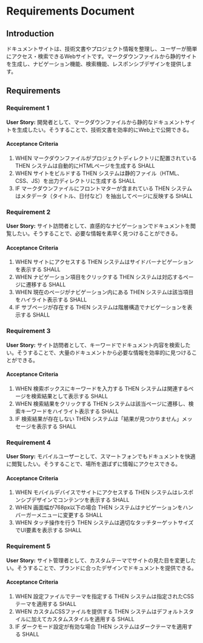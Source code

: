 # Requirements Document

## Introduction

ドキュメントサイトは、技術文書やプロジェクト情報を整理し、ユーザーが簡単にアクセス・検索できるWebサイトです。マークダウンファイルから静的サイトを生成し、ナビゲーション機能、検索機能、レスポンシブデザインを提供します。

## Requirements

### Requirement 1

**User Story:** 開発者として、マークダウンファイルから静的なドキュメントサイトを生成したい。そうすることで、技術文書を効率的にWeb上で公開できる。

#### Acceptance Criteria

1. WHEN マークダウンファイルがプロジェクトディレクトリに配置されている THEN システムは自動的にHTMLページを生成する SHALL
2. WHEN サイトをビルドする THEN システムは静的ファイル（HTML、CSS、JS）を出力ディレクトリに生成する SHALL
3. IF マークダウンファイルにフロントマターが含まれている THEN システムはメタデータ（タイトル、日付など）を抽出してページに反映する SHALL

### Requirement 2

**User Story:** サイト訪問者として、直感的なナビゲーションでドキュメントを閲覧したい。そうすることで、必要な情報を素早く見つけることができる。

#### Acceptance Criteria

1. WHEN サイトにアクセスする THEN システムはサイドバーナビゲーションを表示する SHALL
2. WHEN ナビゲーション項目をクリックする THEN システムは対応するページに遷移する SHALL
3. WHEN 現在のページがナビゲーション内にある THEN システムは該当項目をハイライト表示する SHALL
4. IF サブページが存在する THEN システムは階層構造でナビゲーションを表示する SHALL

### Requirement 3

**User Story:** サイト訪問者として、キーワードでドキュメント内容を検索したい。そうすることで、大量のドキュメントから必要な情報を効率的に見つけることができる。

#### Acceptance Criteria

1. WHEN 検索ボックスにキーワードを入力する THEN システムは関連するページを検索結果として表示する SHALL
2. WHEN 検索結果をクリックする THEN システムは該当ページに遷移し、検索キーワードをハイライト表示する SHALL
3. IF 検索結果が存在しない THEN システムは「結果が見つかりません」メッセージを表示する SHALL

### Requirement 4

**User Story:** モバイルユーザーとして、スマートフォンでもドキュメントを快適に閲覧したい。そうすることで、場所を選ばずに情報にアクセスできる。

#### Acceptance Criteria

1. WHEN モバイルデバイスでサイトにアクセスする THEN システムはレスポンシブデザインでコンテンツを表示する SHALL
2. WHEN 画面幅が768px以下の場合 THEN システムはナビゲーションをハンバーガーメニューに変更する SHALL
3. WHEN タッチ操作を行う THEN システムは適切なタッチターゲットサイズでUI要素を表示する SHALL

### Requirement 5

**User Story:** サイト管理者として、カスタムテーマでサイトの見た目を変更したい。そうすることで、ブランドに合ったデザインでドキュメントを提供できる。

#### Acceptance Criteria

1. WHEN 設定ファイルでテーマを指定する THEN システムは指定されたCSSテーマを適用する SHALL
2. WHEN カスタムCSSファイルを提供する THEN システムはデフォルトスタイルに加えてカスタムスタイルを適用する SHALL
3. IF ダークモード設定が有効な場合 THEN システムはダークテーマを適用する SHALL